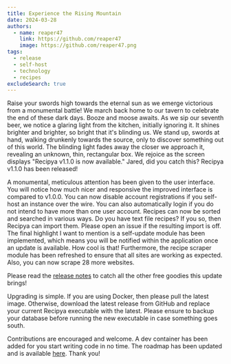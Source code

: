 ```yaml
---
title: Experience the Rising Mountain
date: 2024-03-28
authors:
  - name: reaper47
    link: https://github.com/reaper47
    image: https://github.com/reaper47.png
tags:
  - release
  - self-host
  - technology
  - recipes
excludeSearch: true
---
```


Raise your swords high towards the eternal sun as we emerge victorious from a monumental battle! We march back home to our tavern to celebrate the end of these
dark days. Booze and moose awaits. As we sip our seventh beer, we notice a glaring light from the kitchen, initially ignoring it. It shines brighter and
brighter, so bright that it's blinding us. We stand up, swords at hand, walking drunkenly towards the source, only to discover something out of this world. The blinding
light fades away the closer we approach it, revealing an unknown, thin, rectangular box. We rejoice as the screen displays "Recipya v1.1.0 is now available."
Jared, did you catch this? Recipya v1.1.0 has been released!

A monumental, meticulous attention has been given to the user interface. You will notice how much nicer and responsive the improved interface is compared to
v1.0.0. You can now disable account registrations if you self-host an instance over the wire. You can also automatically login if you do not intend to have
more than one user account. Recipes can now be sorted and searched in various ways. Do you have text file recipes? If you so, then Recipya can import them.
Please open an issue if the resulting import is off. The final highlight I want to mention is a self-update module has been implemented, which means you will
be notified within the application once an update is available. How cool is that! Furthermore, the recipe scraper module has been refreshed to ensure that all
sites are working as expected. Also, you can now scrape 28 more websites. 

Please read the [release notes](/guide/about/changelog/v1.1.0/) to catch all the other free goodies this update brings!

Upgrading is simple. If you are using Docker, then please pull the latest image. Otherwise, download the latest release from GitHub and replace your current
Recipya executable with the latest. Please ensure to backup your database before running the new executable in case something goes south.

Contributions are encouraged and welcome. A dev container has been added for you start writing code in no time. The roadmap has been updated and is available
[here](/guide/about/roadmap/). Thank you!
